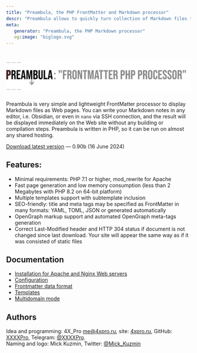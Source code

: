 ```yaml
---
title: "Preambula, the PHP FrontMatter and Markdown processor"
descr: "Preambula allows to quickly turn collection of Markdown files to fully functional Web-site."
meta:
   generator: "Preambula, the PHP Markdown processor"
   og:image: "biglogo.svg"
---
```

# ![Preambula logo](biglogo.svg)


Preambula is very simple and lightweight FrontMatter processor to display Markdown files as Web pages. You can write your Markdown notes in any editor, i.e. Obsidian, or even in `nano` via SSH connection, and the result will be displayed immediately on the Web site without any building or compilation steps. Preambula is written in PHP, so it can be run on almost any shared hosting.

[Download latest version](/download/preambula.zip) —  0.90b (16 June 2024)

## Features:

* Minimal requirements: PHP 7.1 or higher, mod_rewrite for Apache
* Fast page generation and low memory consumption (less than 2 Megabytes with PHP 8.2 on 64-bit platform)
* Multiple templates support with subtemplate inclusion
* SEO-friendly: title and meta tags may be specified as FrontMatter in many formats: YAML, TOML, JSON or generated automatically
* OpenGraph markup support and automated OpenGraph meta-tags generation
* Correct Last-Modified header and HTTP 304 status if document is not changed since last download. Your site will appear the same way as if it was consisted of static files

## Documentation 

* [Installation for Apache and Nginx Web servers](install.md)
* [Configuration](config.md)
* [Frontmatter data format](data.md)
* [Templates](templates.md)
* [Multidomain mode](multi.md)

## Authors

Idea and programming: 4X_Pro <me@4xpro.ru>, site: [4xpro.ru](https://4xpro.ru), GitHub: [XXXXPro](https://github.com/XXXXPro), Telegram: [@XXXXPro](https://t.me/XXXXPro).  
Naming and logo: Mick Kuzmin, Twitter: [@Mick_Kuzmin](https://t.me/Mick_Kuzmin)
